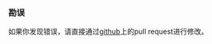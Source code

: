 <h3 id="citation">勘误</h3>
  <p>如果你发现错误，请直接通过<a href="{{{typewriter.github}}}">github</a>上的pull request进行修改。
